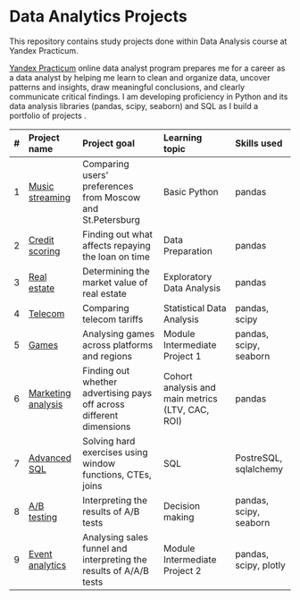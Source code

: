 # Data Analytics Projects
This repository contains study projects done within Data Analysis course at Yandex Practicum.

[Yandex Practicum](https://practicum.com/data-analyst/#about) online data analyst program prepares me for a career as a data analyst by helping me learn to clean and organize data, uncover patterns and insights, draw meaningful conclusions, and clearly communicate critical findings. I am developing proficiency in Python and its data analysis libraries (pandas, scipy, seaborn) and SQL as I build a portfolio of projects .






|#| Project name           | Project goal                 | Learning topic                 | Skills used                 |
| :-- | :--------------------- | :-------------------------- | :-------------------------- | :---------------------------   |
| 1   | [Music streaming](https://github.com/vdmilov/data_analytics_projects/tree/main/Music%20streaming)        | Comparing users' preferences from Moscow and St.Petersburg | Basic Python | pandas
| 2   | [Credit scoring](https://github.com/vdmilov/data_analytics_projects/tree/main/Credit%20scoring)        | Finding out what affects repaying the loan on time | Data Preparation | pandas
| 3   | [Real estate](https://github.com/vdmilov/data_analytics_projects/tree/main/Real%20estate)        | Determining the market value of real estate | Exploratory Data Analysis | pandas
| 4   | [Telecom](https://github.com/vdmilov/data_analytics_projects/tree/main/Telecom)        | Comparing telecom tariffs | Statistical Data Analysis | pandas, scipy
| 5   | [Games](https://github.com/vdmilov/data_analytics_projects/tree/main/Games)        | Analysing games across platforms and regions | Module Intermediate Project 1 | pandas, scipy, seaborn
| 6   | [Marketing analysis](https://github.com/vdmilov/data_analytics_projects/tree/main/Marketing%20analysis)        | Finding out whether advertising pays off across different dimensions | Cohort analysis and main metrics (LTV, CAC, ROI) | pandas
| 7   | [Advanced SQL](https://github.com/vdmilov/data_analytics_projects/tree/main/Advanced%20SQL)        | Solving hard exercises using window functions, CTEs, joins | SQL | PostreSQL, sqlalchemy
| 8   | [A/B testing](https://github.com/vdmilov/data_analytics_projects/tree/main/AB%20testing)        | Interpreting the results of A/B tests | Decision making | pandas, scipy, seaborn
| 9   | [Event analytics](https://github.com/vdmilov/data_analytics_projects/tree/main/Event%20analytics)        | Analysing sales funnel and interpreting the results of A/A/B tests | Module Intermediate Project 2 | pandas, scipy, plotly

